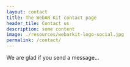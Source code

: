 ```yaml
---
layout: contact
title: The WebAR Kit contact page
header_tile: Contact us
description: some content
image: ./resources/webarkit-logo-social.jpg
permalink: /contact/
---
```


We are glad if you send a message...
